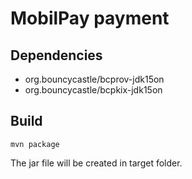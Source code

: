 MobilPay payment
====

Dependencies
----
* org.bouncycastle/bcprov-jdk15on
* org.bouncycastle/bcpkix-jdk15on

Build
----
```ssh
mvn package
```
The jar file will be created in target folder.

